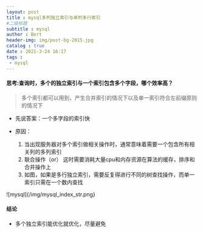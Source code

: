 ```yaml
---
layout: post
title : mysql多列独立索引与单列多行索引
#二级标题
subtitle : mysql
author : Bert
header-img: img/post-bg-2015.jpg
catalog : true
date : 2021-3-24 16:17
tags :
 - mysql
---
```



#### 思考:查询时，多个的独立索引与一个索引包含多个字段，哪个效率高？
>多个索引都可以用到，产生合并索引的情况下以及单一索引符合左前缀原则的情况下

- 先说答案：一个多字段的索引快
- 原因：

  1. 当出现服务器对多个索引做相关操作时，通常意味着需要一个包含所有相关列的多列索引
    2. 联合操作（or） 这时需要消耗大量cpu和内存资源在算法的缓存，排序和合并操作上
  3. 如图，如果是多行独立索引，需要反复得进行不同的树查找操作，而单一索引只需在一个数内查找

![mysql]{/img/mysql_index_str.png}

#### 结论

- 多个独立索引能优化就优化，尽量避免

